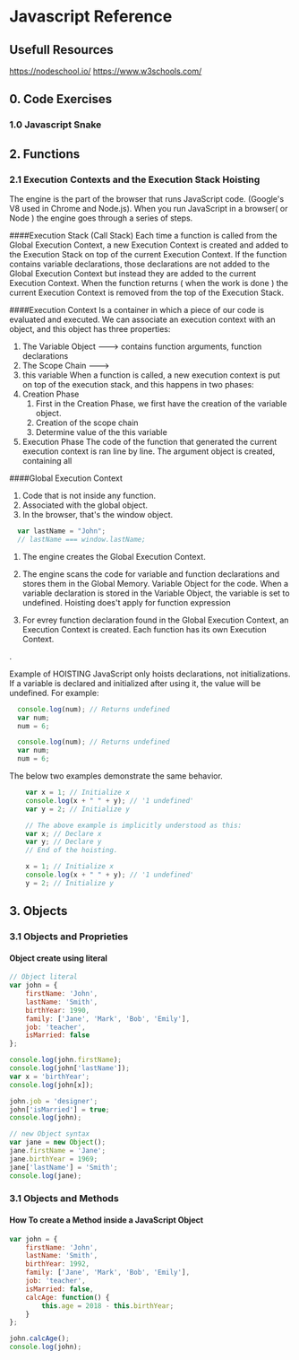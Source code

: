 # Javascript Reference
## Usefull Resources
https://nodeschool.io/
https://www.w3schools.com/
## 0. Code Exercises
### 1.0 Javascript Snake
## 2. Functions
### 2.1 Execution Contexts and the Execution Stack Hoisting
The engine is the part of the browser that runs JavaScript code. (Google's V8 used in Chrome and Node.js).
When you run JavaScript in a browser( or Node ) the engine goes through a series of steps. 

####Execution Stack (Call Stack)
Each time a function is called from the Global Execution Context, a new Execution Context is created and added to the Execution Stack on top of the current Execution Context.
If the function contains variable declarations, those declarations are not added to the Global Execution Context but instead they are added to the current Execution Context.
When the function returns ( when the work is done ) the current Execution Context is removed from the top of the Execution Stack.

####Execution Context 
Is a container in which a piece of our code is evaluated and executed. We can associate an execution context with an object, and this object has three properties:
1. The Variable Object ---> contains function arguments, function declarations
2. The Scope Chain ---> 
3. this variable
When a function is called, a new execution context is put on top of the execution stack, and this happens in two phases:
1. Creation Phase
   1. First in the Creation Phase, we first have the creation of the variable object.
   2. Creation of the scope chain
   3. Determine value of the this variable
2. Execution Phase
   The code of the function that generated the current execution context is ran line by line.
   The argument object is created, containing all

####Global Execution Context

1. Code that is not inside any function.
2. Associated with the global object.
3. In the browser, that's the window object.

```javascript
  var lastName = "John";
  // lastName === window.lastName;
```


1) The engine creates the Global Execution Context.
2) The engine scans the code for variable and function declarations and stores them in the Global Memory. Variable Object
for the code.
When a variable declaration is stored in the Variable Object, the variable is set to undefined.
Hoisting does't apply for function expression

3) For evrey function declaration found in the Global Execution Context, an Execution Context is created. Each function has its own Execution Context.

.

Example of HOISTING
JavaScript only hoists declarations, not initializations. If a variable is declared and initialized after using it, the value will be undefined. For example:
```javascript
  console.log(num); // Returns undefined 
  var num;
  num = 6;
```
```javascript
  console.log(num); // Returns undefined 
  var num;
  num = 6;
```
The below two examples demonstrate the same behavior.
```javascript
    var x = 1; // Initialize x
    console.log(x + " " + y); // '1 undefined'
    var y = 2; // Initialize y

    // The above example is implicitly understood as this: 
    var x; // Declare x
    var y; // Declare y
    // End of the hoisting.

    x = 1; // Initialize x
    console.log(x + " " + y); // '1 undefined'
    y = 2; // Initialize y
```
## 3. Objects

### 3.1 Objects and Proprieties
#### Object create using literal
```javascript
// Object literal
var john = {
    firstName: 'John',
    lastName: 'Smith',
    birthYear: 1990,
    family: ['Jane', 'Mark', 'Bob', 'Emily'],
    job: 'teacher',
    isMarried: false
};

console.log(john.firstName);
console.log(john['lastName']);
var x = 'birthYear';
console.log(john[x]);

john.job = 'designer';
john['isMarried'] = true;
console.log(john);
```

```javascript
// new Object syntax
var jane = new Object();
jane.firstName = 'Jane';
jane.birthYear = 1969;
jane['lastName'] = 'Smith';
console.log(jane);
```

### 3.1 Objects and Methods
#### How To create a Method inside a JavaScript Object
```javascript
var john = {
    firstName: 'John',
    lastName: 'Smith',
    birthYear: 1992,
    family: ['Jane', 'Mark', 'Bob', 'Emily'],
    job: 'teacher',
    isMarried: false,
    calcAge: function() {
        this.age = 2018 - this.birthYear;
    }
};

john.calcAge();
console.log(john);
```
